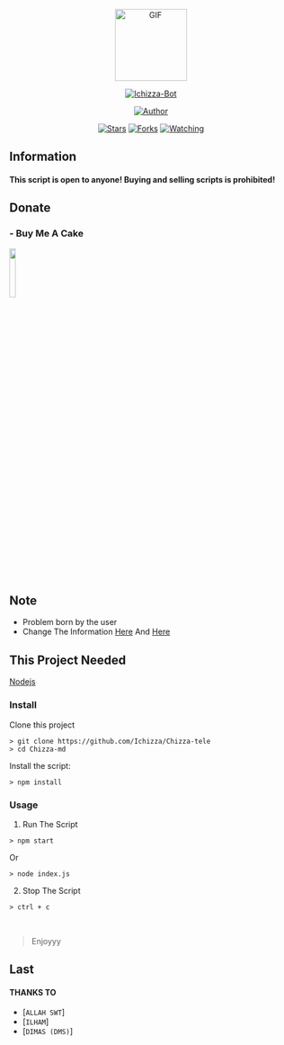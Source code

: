 
<p align="center">
<img src="https://media4.giphy.com/media/jt7bAtEijhurm/giphy.gif" alt="GIF" width="128" height="128"/>
</p>
<p align="center">
<a href="#"><img title="Ichizza-Bot" src="https://img.shields.io/badge/Ichizza Bot-green?colorA=%23ff0000&colorB=%23017e40&style=for-the-badge"></a>
</p>
<p align="center">
<a href="https://github.com/Ichizza"><img title="Author" src="https://img.shields.io/badge/Author-Ichizza-orange.svg?style=for-the-badge&logo=github"></a>
</p>
<p align="center">
<a href="https://github.com/Ichizza/Chizza-tele/stargazers/"><img title="Stars" src="https://img.shields.io/github/stars/Ichizza/Chizza-tele?color=red&style=flat-square"></a>
<a href="https://github.com/Ichizza/Chizza-tele/network/members"><img title="Forks" src="https://img.shields.io/github/forks/Ichizza/Chizza-tele?color=red&style=flat-square"></a>
<a href="https://github.com/Ichizza/Chizza-tele/watchers"><img title="Watching" src="https://img.shields.io/github/watchers/Ichizza/Chizza-tele?label=Watchers&color=blue&style=flat-square"></a>
</p>


## Information

#### This script is open to anyone! Buying and selling scripts is prohibited!

## Donate

### - Buy Me A Cake
<a href="https://saweria.co/ichizza"><img src="http://pixelartmaker-data-78746291193.nyc3.digitaloceanspaces.com/image/71b9e4a5bf4c45f.png" style="width: 15%"></a>

## Note
- Problem born by the user
- Change The Information <a href="https://github.com/Ichizza/chizza-tele/blob/main/index.js#L26">Here</a> And <a href="https://github.com/Ichizza/chizza-tele/blob/main/index.js#L58">Here</a>

## This Project Needed
<a href="https://nodejs.org/en/">Nodejs</a>


### Install
Clone this project

```
> git clone https://github.com/Ichizza/Chizza-tele
> cd Chizza-md
```

Install the script:

```
> npm install
```

### Usage
1. Run The Script

```
> npm start
```
Or
```
> node index.js
```


2. Stop The Script

```
> ctrl + c
```
<br>

> Enjoyyy

## Last

#### THANKS TO
* [`ALLAH SWT`]
* [`ILHAM`]
* [`DIMAS (DMS)`]
